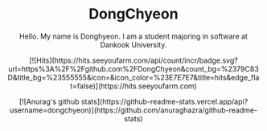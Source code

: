 <h1 align="center">DongChyeon</h1>

<p align="center">
Hello. My name is Donghyeon. I am a student majoring in software at Dankook University.
</p>

<p align="center">
[![Hits](https://hits.seeyoufarm.com/api/count/incr/badge.svg?url=https%3A%2F%2Fgithub.com%2FDongChyeon&count_bg=%2379C83D&title_bg=%23555555&icon=&icon_color=%23E7E7E7&title=hits&edge_flat=false)](https://hits.seeyoufarm.com)<br>
</p>
<p align="center">
[![Anurag's github stats](https://github-readme-stats.vercel.app/api?username=dongchyeon)](https://github.com/anuraghazra/github-readme-stats)
</p>

<!--
**DongChyeon/DongChyeon** is a ✨ _special_ ✨ repository because its `README.md` (this file) appears on your GitHub profile.

Here are some ideas to get you started:

- 🔭 I’m currently working on ...
- 🌱 I’m currently learning ...
- 👯 I’m looking to collaborate on ...
- 🤔 I’m looking for help with ...
- 💬 Ask me about ...
- 📫 How to reach me: ...
- 😄 Pronouns: ...
- ⚡ Fun fact: ...
-->
